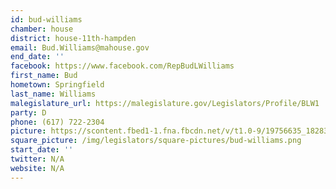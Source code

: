 ```yaml
---
id: bud-williams
chamber: house
district: house-11th-hampden
email: Bud.Williams@mahouse.gov
end_date: ''
facebook: https://www.facebook.com/RepBudLWilliams
first_name: Bud
hometown: Springfield
last_name: Williams
malegislature_url: https://malegislature.gov/Legislators/Profile/BLW1
party: D
phone: (617) 722-2304
picture: https://scontent.fbed1-1.fna.fbcdn.net/v/t1.0-9/19756635_1828337417495103_200830382112240267_n.png?_nc_cat=109&_nc_ht=scontent.fbed1-1.fna&oh=bff15cae6b872dd09238691c271041c5&oe=5C92D09E
square_picture: /img/legislators/square-pictures/bud-williams.png
start_date: ''
twitter: N/A
website: N/A
---
```

